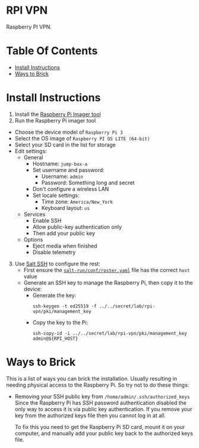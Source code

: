 # RPI VPN
Raspberry PI VPN.

# Table Of Contents
- [Install Instructions](#install-instructions)
- [Ways to Brick](#ways-to-brick)

# Install Instructions
1. Install the [Raspberry Pi Imager tool](https://www.raspberrypi.com/software/)
2. Run the Raspberry Pi imager tool
  - Choose the device model of `Raspberry Pi 3`
  - Select the OS image of `Raspberry PI OS LITE (64-bit)`
  - Select your SD card in the list for storage
  - Edit settings:
    - General
      - Hostname: `jump-box-a`
      - Set username and password:
        - Username: `admin`
        - Password: Something long and secret
      - Don't configure a wireless LAN
      - Set locale settings:
        - Time zone: `America/New_York`
        - Keyboard layout: `us`
    - Services
      - Enable SSH
      - Allow public-key authentication only
      - Then add your public key
    - Options
      - Eject media when finished
      - Disable telemetry
3. Use [Salt SSH](https://docs.saltproject.io/en/latest/topics/ssh/index.html) to configure the rest:
   - First ensure the [`salt-run/conf/roster.yaml`](./salt-run/conf/roster.yaml) file has the correct `host` value
   - Generate an SSH key to manage the Raspberry Pi, then copy it to the device:
     - Generate the key:
       ```
       ssh-keygen -t ed25519 -f ../../secret/lab/rpi-vpn/pki/management_key
       ```
     - Copy the key to the Pi:
       ```
       ssh-copy-id -i ../../secret/lab/rpi-vpn/pki/management_key admin@${RPI_HOST}
       ```
# Ways to Brick
This is a list of ways you can brick the installation. Usually resulting in needing physical access to the Raspberry Pi. So try not to do these things:

- Removing your SSH public key from `/home/admin/.ssh/authorized_keys`  
  Since the Raspberry Pi has SSH password authentication disabled the only way to access it is via public key authentication. If you remove your key from the authorized keys file then you cannot log in at all.  
  
  To fix this you need to get the Raspberry Pi SD card, mount it on your computer, and manually add your public key back to the authorized keys file.
